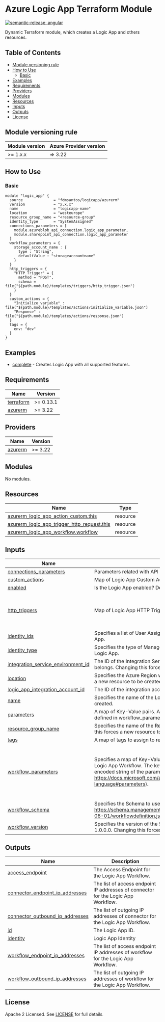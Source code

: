 # Azure Logic App Terraform Module

[![semantic-release: angular](https://img.shields.io/badge/semantic--release-angular-e10079?logo=semantic-release)](https://github.com/semantic-release/semantic-release)

Dynamic Terraform module, which creates a Logic App and others resources.

## Table of Contents

* [Module versioning rule](README.md#module-versioning-rule)
* [How to Use](README.md#how-to-use)
    * [Basic](README.md#basic)
* [Examples](README.md#examples)
* [Requirements](README.md#requirements)
* [Providers](README.md#providers)
* [Modules](README.md#modules)
* [Resources](README.md#resources)
* [Inputs](README.md#inputs)
* [Outputs](README.md#outputs)
* [License](README.md#license)

## Module versioning rule

| Module version | Azure Provider version |
|----------------|------------------------|
| >= 1.x.x       | => 3.22                |

## How to Use

### Basic

```hcl
module "logic_app" {
  source              = "fdmsantos/logicapp/azurerm"
  version             = "x.x.x"
  name                = "logicapp-name"
  location            = "westeurope"
  resource_group_name = "<resource-group"
  identity_type       = "SystemAssigned"
  connections_parameters = [
    module.azureblob_api_connection.logic_app_parameter,
    module.sharepoint_api_connection.logic_app_parameter
  ]
  workflow_parameters = {
    storage_account_name : {
      type : "String",
      defaultValue : "storageaccountname"
    }
  }
  http_triggers = {
    "HTTP_Trigger" = {
      method = "POST",
      schema = file("${path.module}/templates/triggers/http_trigger.json")
    }
  }
  custom_actions = {
    "Initialize_variable" : file("${path.module}/templates/actions/initialize_variable.json")
    "Response" : file("${path.module}/templates/actions/response.json")
  }
  tags = {
    env: "dev"
  }
}
```

## Examples

- [complete](https://github.com/fdmsantos/terraform-azurerm-logicapp/tree/main/examples/complete) - Creates Logic App with all supported features.

<!-- BEGINNING OF PRE-COMMIT-TERRAFORM DOCS HOOK -->
## Requirements

| Name | Version |
|------|---------|
| <a name="requirement_terraform"></a> [terraform](#requirement\_terraform) | >= 0.13.1 |
| <a name="requirement_azurerm"></a> [azurerm](#requirement\_azurerm) | >= 3.22 |

## Providers

| Name | Version |
|------|---------|
| <a name="provider_azurerm"></a> [azurerm](#provider\_azurerm) | >= 3.22 |

## Modules

No modules.

## Resources

| Name | Type |
|------|------|
| [azurerm_logic_app_action_custom.this](https://registry.terraform.io/providers/hashicorp/azurerm/latest/docs/resources/logic_app_action_custom) | resource |
| [azurerm_logic_app_trigger_http_request.this](https://registry.terraform.io/providers/hashicorp/azurerm/latest/docs/resources/logic_app_trigger_http_request) | resource |
| [azurerm_logic_app_workflow.workflow](https://registry.terraform.io/providers/hashicorp/azurerm/latest/docs/resources/logic_app_workflow) | resource |

## Inputs

| Name | Description | Type | Default | Required |
|------|-------------|------|---------|:--------:|
| <a name="input_connections_parameters"></a> [connections\_parameters](#input\_connections\_parameters) | Parameters related with API Connections. | `list(map(any))` | `[]` | no |
| <a name="input_custom_actions"></a> [custom\_actions](#input\_custom\_actions) | Map of Logic App Custom Actions. | `map(string)` | `null` | no |
| <a name="input_enabled"></a> [enabled](#input\_enabled) | Is the Logic App enabled? Defaults to true | `bool` | `true` | no |
| <a name="input_http_triggers"></a> [http\_triggers](#input\_http\_triggers) | Map of Logic App HTTP Triggers. | <pre>map(object({<br>    schema        = string<br>    method        = optional(string, null)<br>    relative_path = optional(string, null)<br>  }))</pre> | `null` | no |
| <a name="input_identity_ids"></a> [identity\_ids](#input\_identity\_ids) | Specifies a list of User Assigned Managed Identity IDs to be assigned to this Logic App. | `list(string)` | `[]` | no |
| <a name="input_identity_type"></a> [identity\_type](#input\_identity\_type) | Specifies the type of Managed Service Identity that should be associated with this Logic App. | `string` | `null` | no |
| <a name="input_integration_service_environment_id"></a> [integration\_service\_environment\_id](#input\_integration\_service\_environment\_id) | The ID of the Integration Service Environment to which this Logic App Workflow belongs. Changing this forces a new Logic App Workflow to be created. | `string` | `null` | no |
| <a name="input_location"></a> [location](#input\_location) | Specifies the Azure Region where the logic app should exists. Changing this forces a new resource to be created. | `string` | n/a | yes |
| <a name="input_logic_app_integration_account_id"></a> [logic\_app\_integration\_account\_id](#input\_logic\_app\_integration\_account\_id) | The ID of the integration account linked by this Logic App Workflow. | `string` | `null` | no |
| <a name="input_name"></a> [name](#input\_name) | Specifies the name of the Logic App. Changing this forces a new resource to be created. | `string` | n/a | yes |
| <a name="input_parameters"></a> [parameters](#input\_parameters) | A map of Key-Value pairs. Any parameters specified must exist in the Schema defined in workflow\_parameters. | `map(any)` | `{}` | no |
| <a name="input_resource_group_name"></a> [resource\_group\_name](#input\_resource\_group\_name) | Specifies the name of the Resource Group where the logic should exists. Changing this forces a new resource to be created. | `string` | n/a | yes |
| <a name="input_tags"></a> [tags](#input\_tags) | A map of tags to assign to resources. | `map(string)` | `{}` | no |
| <a name="input_workflow_parameters"></a> [workflow\_parameters](#input\_workflow\_parameters) | Specifies a map of Key-Value pairs of the Parameter Definitions to use for this Logic App Workflow. The key is the parameter name, and the value is a JSON encoded string of the parameter definition (see: https://docs.microsoft.com/azure/logic-apps/logic-apps-workflow-definition-language#parameters). | <pre>map(object({<br>    type          = string<br>    defaultValue  = any<br>    allowedValues = optional(list(string), null)<br>    metadata = optional(object({<br>      description = string<br>    }))<br>  }))</pre> | `{}` | no |
| <a name="input_workflow_schema"></a> [workflow\_schema](#input\_workflow\_schema) | Specifies the Schema to use for this Logic App Workflow. Defaults to https://schema.management.azure.com/providers/Microsoft.Logic/schemas/2016-06-01/workflowdefinition.json# | `string` | `"https://schema.management.azure.com/providers/Microsoft.Logic/schemas/2016-06-01/workflowdefinition.json#"` | no |
| <a name="input_workflow_version"></a> [workflow\_version](#input\_workflow\_version) | Specifies the version of the Schema used for this Logic App Workflow. Defaults to 1.0.0.0. Changing this forces a new resource to be created. | `string` | `"1.0.0.0"` | no |

## Outputs

| Name | Description |
|------|-------------|
| <a name="output_access_endpoint"></a> [access\_endpoint](#output\_access\_endpoint) | The Access Endpoint for the Logic App Workflow. |
| <a name="output_connector_endpoint_ip_addresses"></a> [connector\_endpoint\_ip\_addresses](#output\_connector\_endpoint\_ip\_addresses) | The list of access endpoint IP addresses of connector for the Logic App Workflow. |
| <a name="output_connector_outbound_ip_addresses"></a> [connector\_outbound\_ip\_addresses](#output\_connector\_outbound\_ip\_addresses) | The list of outgoing IP addresses of connector for the Logic App Workflow. |
| <a name="output_id"></a> [id](#output\_id) | The Logic App ID. |
| <a name="output_identity"></a> [identity](#output\_identity) | Logic App Identity |
| <a name="output_workflow_endpoint_ip_addresses"></a> [workflow\_endpoint\_ip\_addresses](#output\_workflow\_endpoint\_ip\_addresses) | The list of access endpoint IP addresses of workflow for the Logic App Workflow. |
| <a name="output_workflow_outbound_ip_addresses"></a> [workflow\_outbound\_ip\_addresses](#output\_workflow\_outbound\_ip\_addresses) | The list of outgoing IP addresses of workflow for the Logic App Workflow. |
<!-- END OF PRE-COMMIT-TERRAFORM DOCS HOOK -->

## License

Apache 2 Licensed. See [LICENSE](https://github.com/fdmsantos/terraform-azurerm-logicapp/tree/main/LICENSE) for full details.
